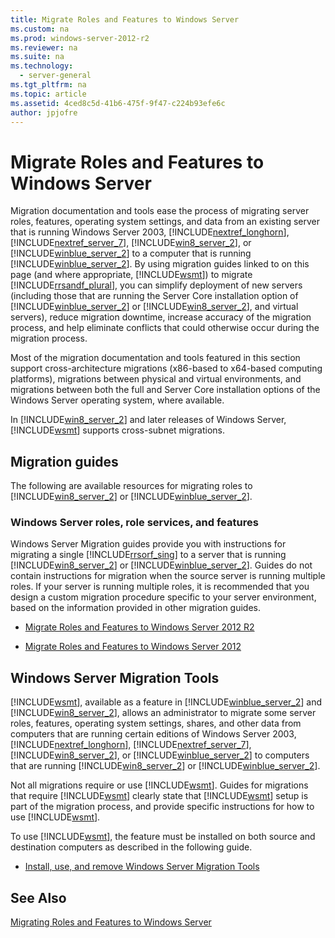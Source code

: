 ```yaml
---
title: Migrate Roles and Features to Windows Server
ms.custom: na
ms.prod: windows-server-2012-r2
ms.reviewer: na
ms.suite: na
ms.technology: 
  - server-general
ms.tgt_pltfrm: na
ms.topic: article
ms.assetid: 4ced8c5d-41b6-475f-9f47-c224b93efe6c
author: jpjofre
---
```

# Migrate Roles and Features to Windows Server
Migration documentation and tools ease the process of migrating server roles, features, operating system settings, and data from an existing server that is running Windows Server 2003, [!INCLUDE[nextref_longhorn](../Token/nextref_longhorn_md.md)], [!INCLUDE[nextref_server_7](../Token/nextref_server_7_md.md)], [!INCLUDE[win8_server_2](../Token/win8_server_2_md.md)], or [!INCLUDE[winblue_server_2](../Token/winblue_server_2_md.md)] to a computer that is running [!INCLUDE[winblue_server_2](../Token/winblue_server_2_md.md)]. By using migration guides linked to on this page \(and where appropriate, [!INCLUDE[wsmt](../Token/wsmt_md.md)]\) to migrate [!INCLUDE[rrsandf_plural](../Token/rrsandf_plural_md.md)], you can simplify deployment of new servers \(including those that are running the Server Core installation option of [!INCLUDE[winblue_server_2](../Token/winblue_server_2_md.md)] or [!INCLUDE[win8_server_2](../Token/win8_server_2_md.md)], and virtual servers\), reduce migration downtime, increase accuracy of the migration process, and help eliminate conflicts that could otherwise occur during the migration process.  
  
Most of the migration documentation and tools featured in this section support cross\-architecture migrations \(x86\-based to x64\-based computing platforms\), migrations between physical and virtual environments, and migrations between both the full and Server Core installation options of the Windows Server operating system, where available.  
  
In [!INCLUDE[win8_server_2](../Token/win8_server_2_md.md)] and later releases of Windows Server, [!INCLUDE[wsmt](../Token/wsmt_md.md)] supports cross\-subnet migrations.  
  
## Migration guides  
The following are available resources for migrating roles to [!INCLUDE[win8_server_2](../Token/win8_server_2_md.md)] or [!INCLUDE[winblue_server_2](../Token/winblue_server_2_md.md)].  
  
### Windows Server roles, role services, and features  
Windows Server Migration guides provide you with instructions for migrating a single [!INCLUDE[rrsorf_sing](../Token/rrsorf_sing_md.md)] to a server that is running [!INCLUDE[win8_server_2](../Token/win8_server_2_md.md)] or [!INCLUDE[winblue_server_2](../Token/winblue_server_2_md.md)]. Guides do not contain instructions for migration when the source server is running multiple roles. If your server is running multiple roles, it is recommended that you design a custom migration procedure specific to your server environment, based on the information provided in other migration guides.  
  
-   [Migrate Roles and Features to Windows Server 2012 R2](../Topic/Migrate-Roles-and-Features-to-Windows-Server-2012-R2.md)  
  
-   [Migrate Roles and Features to Windows Server 2012](../Topic/Migrate-Roles-and-Features-to-Windows-Server-2012.md)  
  
## Windows Server Migration Tools  
[!INCLUDE[wsmt](../Token/wsmt_md.md)], available as a feature in [!INCLUDE[winblue_server_2](../Token/winblue_server_2_md.md)] and [!INCLUDE[win8_server_2](../Token/win8_server_2_md.md)], allows an administrator to migrate some server roles, features, operating system settings, shares, and other data from computers that are running certain editions of Windows Server 2003, [!INCLUDE[nextref_longhorn](../Token/nextref_longhorn_md.md)], [!INCLUDE[nextref_server_7](../Token/nextref_server_7_md.md)], [!INCLUDE[win8_server_2](../Token/win8_server_2_md.md)], or [!INCLUDE[winblue_server_2](../Token/winblue_server_2_md.md)] to computers that are running [!INCLUDE[win8_server_2](../Token/win8_server_2_md.md)] or [!INCLUDE[winblue_server_2](../Token/winblue_server_2_md.md)].  
  
Not all migrations require or use [!INCLUDE[wsmt](../Token/wsmt_md.md)]. Guides for migrations that require [!INCLUDE[wsmt](../Token/wsmt_md.md)] clearly state that [!INCLUDE[wsmt](../Token/wsmt_md.md)] setup is part of the migration process, and provide specific instructions for how to use [!INCLUDE[wsmt](../Token/wsmt_md.md)].  
  
To use [!INCLUDE[wsmt](../Token/wsmt_md.md)], the feature must be installed on both source and destination computers as described in the following guide.  
  
-   [Install, use, and remove Windows Server Migration Tools](http://go.microsoft.com/fwlink/?LinkID=247607)  
  
## See Also  
[Migrating Roles and Features to Windows Server](http://technet.microsoft.com/windowsserver/jj554790.aspx)  
  
